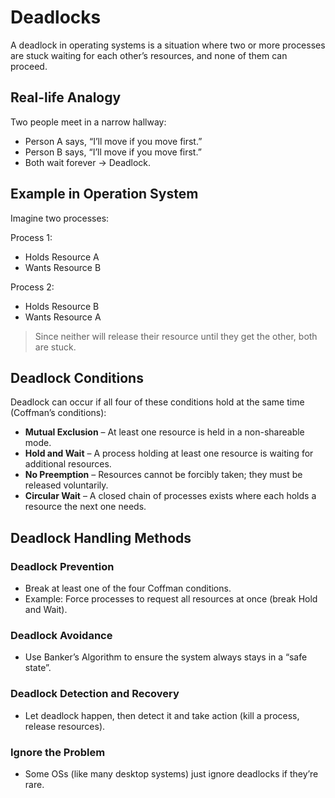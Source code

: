 # Deadlocks

A deadlock in operating systems is a situation where two or more processes are stuck waiting for each other’s resources, and none of them can proceed.

## Real-life Analogy

Two people meet in a narrow hallway:
- Person A says, “I’ll move if you move first.”
- Person B says, “I’ll move if you move first.”
- Both wait forever → Deadlock.

## Example in Operation System

Imagine two processes:

Process 1:
- Holds Resource A
- Wants Resource B

Process 2:
- Holds Resource B
- Wants Resource A

> Since neither will release their resource until they get the other, both are stuck.

## Deadlock Conditions

Deadlock can occur if all four of these conditions hold at the same time (Coffman’s conditions):

- **Mutual Exclusion** – At least one resource is held in a non-shareable mode.
- **Hold and Wait** – A process holding at least one resource is waiting for additional resources.
- **No Preemption** – Resources cannot be forcibly taken; they must be released voluntarily.
- **Circular Wait** – A closed chain of processes exists where each holds a resource the next one needs.

## Deadlock Handling Methods

### Deadlock Prevention

- Break at least one of the four Coffman conditions.
- Example: Force processes to request all resources at once (break Hold and Wait).

### Deadlock Avoidance

- Use Banker’s Algorithm to ensure the system always stays in a “safe state”.

### Deadlock Detection and Recovery

- Let deadlock happen, then detect it and take action (kill a process, release resources).

### Ignore the Problem

- Some OSs (like many desktop systems) just ignore deadlocks if they’re rare.

<!-- Banker's Algo concept -->
<!-- RAG - Resource Allocation Graph -->